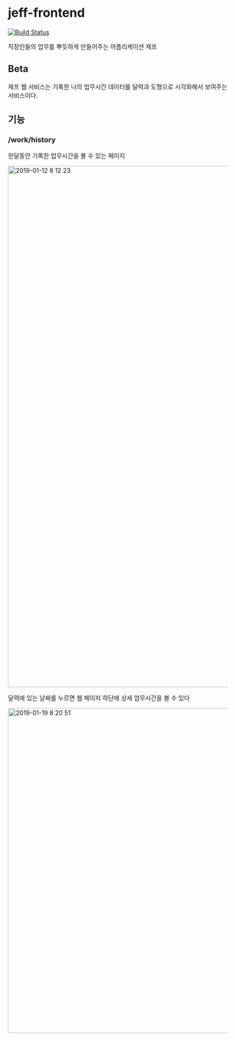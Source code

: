 # jeff-frontend

[![Build Status](https://travis-ci.com/jeffchoi72/jeff-frontend.svg?token=o4yz3crNnp2xHUSU9Vwq&branch=master)](https://travis-ci.com/jeffchoi72/jeff-frontend)

직장인들의 업무를 뿌듯하게 만들어주는 어플리케이션 제프



## Beta

제프 웹 서비스는 기록한 나의 업무시간 데이터를 달력과 도형으로 시각화해서 보여주는 서비스이다.


## 기능

### /work/history

한달동안 기록한 업무시간을 볼 수 있는 페이지

<img width="1195" alt="2019-01-12 8 12 23" src="https://user-images.githubusercontent.com/26565116/51072575-6c5e1c80-16a6-11e9-888e-b66aa7cc9fbd.png">

달력에 있는 날짜를 누르면 웹 페이지 하단에 상세 업무시간을 볼 수 있다

<img width="745" alt="2019-01-19 8 20 51" src="https://user-images.githubusercontent.com/26565116/51426013-d850ff80-1c27-11e9-998e-c4462138e6bb.png">



